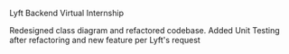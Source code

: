 Lyft Backend Virtual Internship

Redesigned class diagram and refactored codebase. Added Unit Testing after refactoring and new feature per Lyft's request
